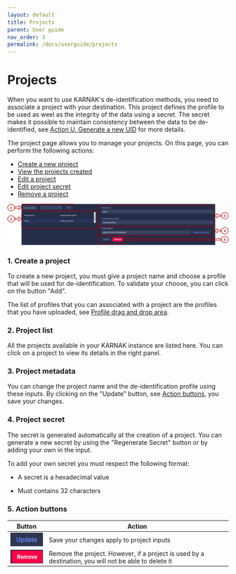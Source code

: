 ```yaml
---
layout: default
title: Projects
parent: User guide
nav_order: 3
permalink: /docs/userguide/projects
---
```


# Projects

When you want to use KARNAK's de-identification methods, you need to associate a project with your destination. This project defines the profile to be used as weel as the integrity of the data using a secret. The secret makes it possible to maintain consistency between the data to be de-identified, see [Action U, Generate a new UID](../deidentification/rules#action-u-generate-a-new-uid) for more details.

The project page allows you to manage your projects. On this page, you can perform the following actions:

* [Create a new project](#1-create-a-project)
* [View the projects created](#2-project-list)
* [Edit a project](#3-project-metadata)
* [Edit project secret](#4-project-secret)
* [Remove a project](#5-action-buttons)

![project page](resources/project_main.png)

### 1. Create a project

To create a new project, you must give a project name and choose a profile that will be used for de-identification. To validate your choose, you can click on the button "Add". 

The list of profiles that you can associated with a project are the profiles that you have uploaded, see [Profile drag and drop area](profiles#1-profile-drag-and-drop-area).

### 2. Project list

All the projects available in your KARNAK instance are listed here. You can click on a project to view its details in the right panel.

### 3. Project metadata

You can change the project name and the de-identification profile using these inputs. By clicking on the "Update" button, see [Action buttons](#5-action-buttons),  you save your changes.

### 4. Project secret

The secret is generated automatically at the creation of a project. You can generate a new secret by using the "Regenerate Secret" button or by adding your own in the input.

To add your own secret you must respect the following format:

* A secret is a hexadecimal value

* Must contains 32 characters

### 5. Action buttons

| Button                                          | Action                                                       |
| ----------------------------------------------- | ------------------------------------------------------------ |
| ![update project](resources/project_update.png) | Save your changes apply to project inputs                    |
| ![remove project](resources/project_remove.png) | Remove the project. However, if a project is used by a destination, you will not be able to delete it |